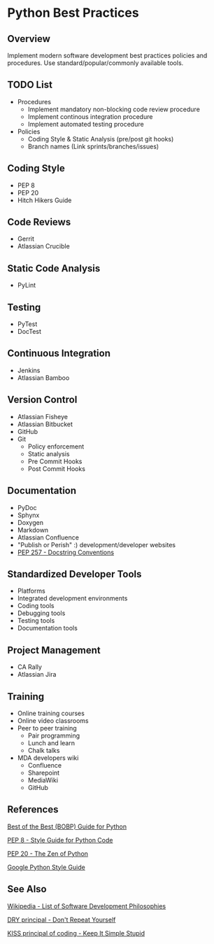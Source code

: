 
# __Python Best Practices__


## Overview
Implement modern software development best practices policies and procedures. Use standard/popular/commonly available tools.

## TODO List
- Procedures
  - Implement mandatory non-blocking code review procedure
  - Implement continous integration procedure
  - Implement automated testing procedure
- Policies
  - Coding Style & Static Analysis (pre/post git hooks)
  - Branch names (Link sprints/branches/issues)

## Coding Style

- PEP 8
- PEP 20
- Hitch Hikers Guide

## Code Reviews

- Gerrit
- Atlassian Crucible

## Static Code Analysis

- PyLint

## Testing

- PyTest
- DocTest

## Continuous Integration

- Jenkins
- Atlassian Bamboo

## Version Control
- Atlassian Fisheye
- Atlassian Bitbucket
- GitHub
- Git
  - Policy enforcement
  - Static analysis
  - Pre Commit Hooks
  - Post Commit Hooks

## Documentation

- PyDoc
- Sphynx
- Doxygen
- Markdown
- Atlassian Confluence
- "Publish or Perish" :) development/developer websites
- [PEP 257 - Docstring Conventions](https://www.python.org/dev/peps/pep-0257/)

## Standardized Developer Tools
- Platforms
- Integrated development environments
- Coding tools
- Debugging tools
- Testing tools
- Documentation tools

## Project Management
- CA Rally
- Atlassian Jira

## Training

- Online training courses
- Online video classrooms
- Peer to peer training
  - Pair programming
  - Lunch and learn
  - Chalk talks
- MDA developers wiki
  - Confluence
  - Sharepoint
  - MediaWiki
  - GitHub

## References

[Best of the Best (BOBP) Guide for Python](https://gist.github.com/sloria/7001839)

[PEP 8 - Style Guide for Python Code](https://www.python.org/dev/peps/pep-0008/)

[PEP 20 - The Zen of Python](https://www.python.org/dev/peps/pep-0020/
)

[Google Python Style Guide](https://github.com/google/styleguide/blob/gh-pages/pyguide.md
)





## See Also

[ Wikipedia - List of Software Development Philosophies](https://en.wikipedia.org/wiki/List_of_software_development_philosophies)

[DRY principal - Don't Repeat Yourself](https://en.wikipedia.org/wiki/Don%27t_repeat_yourself)

[KISS principal of coding - Keep It Simple Stupid](https://en.wikipedia.org/wiki/KISS_principle)



